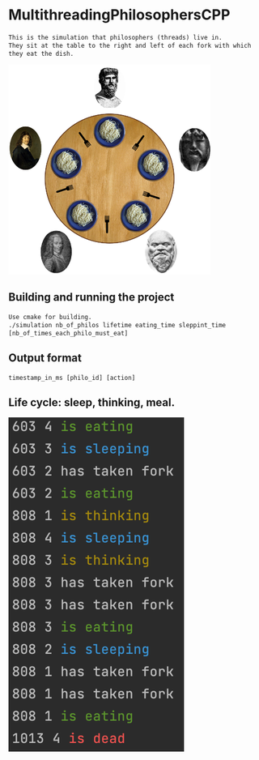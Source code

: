 # MultithreadingPhilosophersCPP
    This is the simulation that philosophers (threads) live in.
    They sit at the table to the right and left of each fork with which they eat the dish.

![Alt text](/images/philosophers.png?raw=true "Optional Title")

## Building and running the project
    Use cmake for building.
    ./simulation nb_of_philos lifetime eating_time sleppint_time [nb_of_times_each_philo_must_eat]

## Output format
    timestamp_in_ms [philo_id] [action]

## Life cycle: sleep, thinking, meal.

![Alt text](/images/screen_shot_of_sim.png?raw=true "Optional Title")
